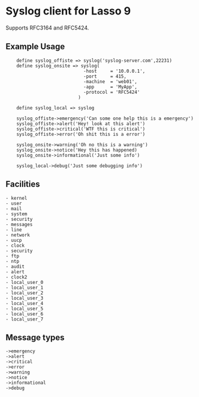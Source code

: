 # Syslog client for Lasso 9

Supports RFC3164 and RFC5424.

## Example Usage

```lasso
	define syslog_offiste => syslog('syslog-server.com',22231)
	define syslog_onsite => syslog(
							 -host     = '10.0.0.1',
							 -port     = 415,
							 -machine  = 'web01',
							 -app      = 'MyApp',
							 -protocol = 'RFC5424' 
						   )

   	define syslog_local => syslog

	syslog_offiste->emergency('Can some one help this is a emergency')
	syslog_offiste->alert('Hey! look at this alert')
	syslog_offiste->critical('WTF this is critical')
	syslog_offiste->error('Oh shit this is a error')
	
	syslog_onsite->warning('Oh no this is a warning')
	syslog_onsite->notice('Hey this has happened)
	syslog_onsite->informational('Just some info')

	syslog_local->debug('Just some debugging info')

```

## Facilities

	- kernel
	- user
	- mail
	- system
	- security
	- messages
	- line
	- network
	- uucp
	- clock
	- security
	- ftp
	- ntp
	- audit
	- alert
	- clock2
	- local_user_0
	- local_user_1
	- local_user_2
	- local_user_3
	- local_user_4
	- local_user_5
	- local_user_6
	- local_user_7

## Message types

	->emergency
	->alert
	->critical
	->error
	->warning
	->notice
	->informational
	->debug

	         